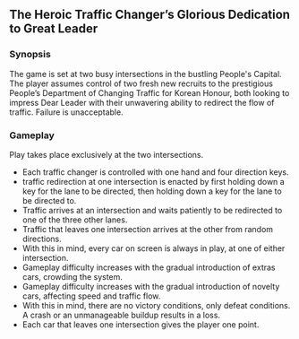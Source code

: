 ## The Heroic Traffic Changer’s Glorious Dedication to Great Leader

### Synopsis

The game is set at two busy intersections in the bustling People's Capital. The player assumes control of two fresh new recruits to the prestigious People’s Department of Changing Traffic for Korean Honour, both looking to impress Dear Leader with their unwavering ability to redirect the flow of traffic. Failure is unacceptable.

### Gameplay

Play takes place exclusively at the two intersections.

* Each traffic changer is controlled with one hand and four direction keys.
* traffic redirection at one intersection is enacted by first holding down a key for the lane to be directed, then holding down a key for the lane to be directed to.
* Traffic arrives at an intersection and waits patiently to be redirected to one of the three other lanes.
* Traffic that leaves one intersection arrives at the other from random directions.
* With this in mind, every car on screen is always in play, at one of either intersection.
* Gameplay difficulty increases with the gradual introduction of extras cars, crowding the system.
* Gameplay difficulty increases with the gradual introduction of novelty cars, affecting speed and traffic flow.
* With this in mind, there are no victory conditions, only defeat conditions. A crash or an unmanageable buildup results in a loss.
* Each car that leaves one intersection gives the player one point.
